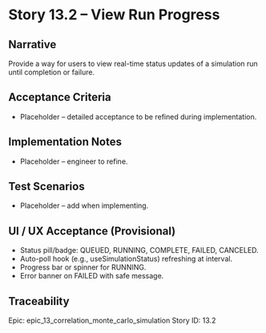 # Story 13.2 – View Run Progress

## Narrative
Provide a way for users to view real-time status updates of a simulation run until completion or failure.

## Acceptance Criteria
- Placeholder – detailed acceptance to be refined during implementation.

## Implementation Notes
- Placeholder – engineer to refine.

## Test Scenarios
- Placeholder – add when implementing.

## UI / UX Acceptance (Provisional)
- Status pill/badge: QUEUED, RUNNING, COMPLETE, FAILED, CANCELED.
- Auto-poll hook (e.g., useSimulationStatus) refreshing at interval.
- Progress bar or spinner for RUNNING.
- Error banner on FAILED with safe message.

## Traceability
Epic: epic_13_correlation_monte_carlo_simulation
Story ID: 13.2
